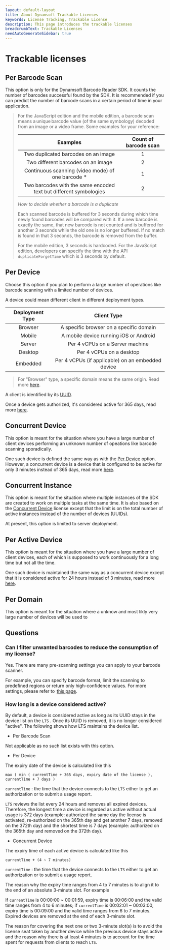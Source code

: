 ```yaml
---
layout: default-layout
title: About Dynamsoft Trackable Licenses
keywords: License Tracking, Trackable License
description: This page introduces the trackable licenses
breadcrumbText: Trackable Licenses
needAutoGenerateSidebar: true
---
```


# Trackable licenses

## Per Barcode Scan

This option is only for the Dynamsoft Barcode Reader SDK. It counts the number of barcodes successful found by the SDK. It is recommended if you can predict the number of barcode scans in a certain period of time in your application.

> For the JavaScript edition and the mobile edition, a barcode scan means a unique barcode value (of the same symbology) decoded from an image or a video frame. Some examples for your reference:
>
> | Examples	| Count of barcode scan |
> |:-:|:-:|
> | Two duplicated barcodes on an image | 1 |
> | Two different barcodes on an image | 2 |
> | Continuous scanning (video mode) of one barcode * | 1 |
> | Two barcodes with the same encoded text but different symbologies | 2 |
>
> *How to decide whether a barcode is a duplicate*
>  
> Each scanned barcode is buffered for 3 seconds during which time newly found barcodes will be compared with it. If a new barcode is exactly the same, that new barcode is not counted and is buffered for another 3 seconds while the old one is no longer buffered. If no match is found in that 3 seconds, the barcode is removed from the buffer.
>  
> For the mobile edition, 3 seconds is hardcoded. For the JavaScript edition, developers can specify the time with the API `duplicateForgetTime` which is 3 seconds by default.

## Per Device

Choose this option if you plan to perform a large number of operations like barcode scanning with a limited number of devices. 

A device could mean different client in different deployment types.

| Deployment Type | Client Type |
|:-:|:-:|
| Browser | A specific browser on a specific domain |
| Mobile | A mobile device running iOS or Android |
| Server | Per 4 vCPUs on a Server machine |
| Desktop | Per 4 vCPUs on a desktop |
| Embedded | Per 4 vCPUs (if applicable) on an embedded device |

> For "Browser" type, a specific domain means the same origin. Read more [here](https://developer.mozilla.org/en-US/docs/Web/Security/Same-origin_policy).

A client is identified by its [UUID]({{site.about}}terms.html#client-uuid).

Once a device gets authorized, it's considered active for 365 days, read more [here](#how-long-is-a-device-considered-active).

## Concurrent Device

This option is meant for the situation where you have a large number of client devices performing an unknown number of opeations like barcode scanning sporadically.

One such device is defined the same way as with the [Per Device](#per-device) option. However, a concurrent device is a device that is configured to be active for only 3 minutes instead of 365 days, read more [here](#how-long-is-a-device-considered-active).

## Concurrent Instance

This option is meant for the situation where multiple instances of the SDK are created to work on multiple tasks at the same time. It is also based on the [Concurrent Device](#concurrent-device) license except that the limit is on the total number of active instances instead of the number of devices (UUIDs).

At present, this option is limited to server deployment.

## Per Active Device

This option is meant for the situation where you have a large number of client devices, each of which is supposed to work continuously for a long time but not all the time.

One such device is maintained the same way as a concurrent device except that it is considered active for 24 hours instead of 3 minutes, read more [here](#how-long-is-a-device-considered-active).

## Per Domain

This option is meant for the situation where a unknow and most likly very large number of devices will be used to 

## Questions

### Can I filter unwanted barcodes to reduce the consumption of my license?

Yes. There are many pre-scanning settings you can apply to your barcode scanner.

For example, you can specify barcode format, limit the scanning to predefined regions or return only high-confidence values. For more settings, please refer to  [this page](https://www.dynamsoft.com/barcode-reader/parameters/scenario-settings/decode-result.html).

### How long is a device considered active?

By default, a device is considered active as long as its UUID stays in the device list on the `LTS` . Once its UUID is removed, it is no longer considered "active". The following shows how LTS maintains the device list.

* Per Barcode Scan

Not applicable as no such list exists with this option.

* Per Device

The expiry date of the device is calculated like this

``` text
max ( min ( currentTime + 365 days, expiry date of the license ), currentTime + 7 days )
```

`currentTime` : the time that the device connects to the `LTS` either to get an authorization or to submit a usage report.

`LTS` reviews the list every 24 hours and removes all expired devices. Therefore, the longest time a device is regarded as active without actual usage is 372 days (example: authorized the same day the license is activated, re-authorized on the 365th day and get another 7 days, removed on the 372th day) and the shortest time is 7 days (example: authorized on the 365th day and removed on the 372th day).

* Concurrent Device

The expiry time of each active device is calculated like this

``` text
currentTime + (4 ~ 7 minutes)
```

`currentTime` : the time that the device connects to the `LTS` either to get an authorization or to submit a usage report.

The reason why the expiry time ranges from 4 to 7 minutes is to align it to the end of an absolute 3-minute slot. For example

If `currentTime` is 00:00:00 ~ 00:01:59, expiry time is 00:06:00 and the valid time ranges from 4 to 6 minutes; if `currentTime` is 00:02:01 ~ 00:03:00, expiry time is 00:09:00 and the valid time ranges from 6 to 7 minutes. Expired devices are removed at the end of each 3-minute slot.

The reason for covering the next one or two 3-minute slot(s) is to avoid the license seat taken by another device while the previous device stays active and the reason why there is at least 4 minutes is to account for the time spent for requests from clients to reach `LTS`. 

